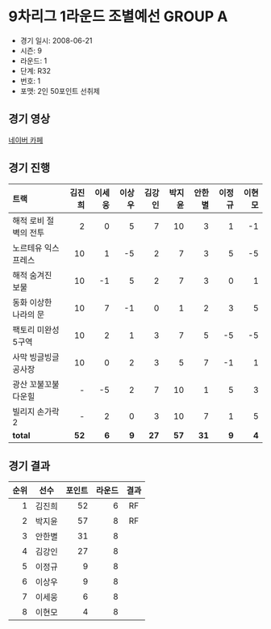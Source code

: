 # 9차리그 1라운드 조별예선 GROUP A

- 경기 일시: 2008-06-21
- 시즌: 9
- 라운드: 1
- 단계: R32
- 번호: 1
- 포맷: 2인 50포인트 선취제





## 경기 영상
[네이버 카페](https://cafe.naver.com/leaguekart/103)

## 경기 진행

| 트랙 | 김진희 | 이세웅 | 이상우 | 김강인 | 박지윤 | 안한별 | 이정규 | 이현모 |
|:---|---:|---:|---:|---:|---:|---:|---:|---:|
| 해적 로비 절벽의 전투 | 2 | 0 | 5 | 7 | 10 | 3 | 1 | -1 |
| 노르테유 익스프레스 | 10 | 1 | -5 | 2 | 7 | 3 | 5 | -5 |
| 해적 숨겨진 보물 | 10 | -1 | 5 | 2 | 7 | 3 | 0 | 1 |
| 동화 이상한 나라의 문 | 10 | 7 | -1 | 0 | 1 | 2 | 3 | 5 |
| 팩토리 미완성 5구역 | 10 | 2 | 1 | 3 | 7 | 5 | -5 | -5 |
| 사막 빙글빙글 공사장 | 10 | 0 | 2 | 3 | 5 | 7 | -1 | 1 |
| 광산 꼬불꼬불 다운힐 | - | -5 | 2 | 7 | 10 | 1 | 5 | 3 |
| 빌리지 손가락 2 | - | 2 | 0 | 3 | 10 | 7 | 1 | 5 |
| __total__ | __52__ | __6__ | __9__ | __27__ | __57__ | __31__ | __9__ | __4__ |




## 경기 결과

| 순위 | 선수 | 포인트 | 라운드 | 결과 |
|---:|:---:|---:|---:|:---:|
| 1 | 김진희 | 52 | 6 | RF |
| 2 | 박지윤 | 57 | 8 | RF |
| 3 | 안한별 | 31 | 8 |  |
| 4 | 김강인 | 27 | 8 |  |
| 5 | 이정규 | 9 | 8 |  |
| 6 | 이상우 | 9 | 8 |  |
| 7 | 이세웅 | 6 | 8 |  |
| 8 | 이현모 | 4 | 8 |  |

